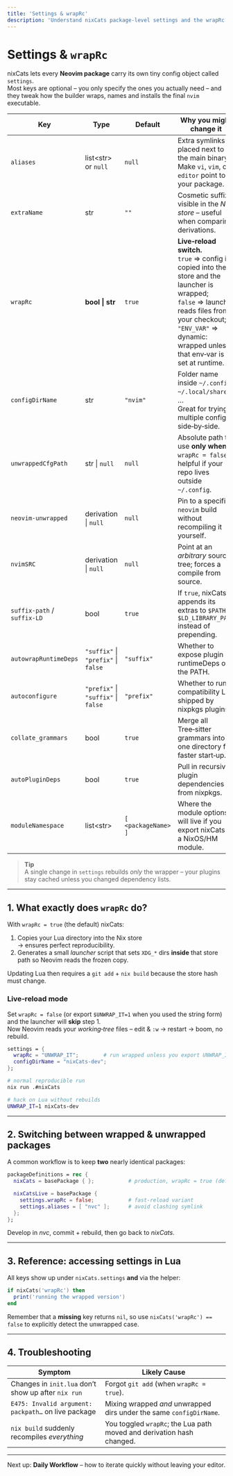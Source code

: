 ```yaml
---
title: 'Settings & wrapRc'
description: 'Understand nixCats package-level settings and the wrapRc live‑reload switch'
---
```


# Settings & `wrapRc`

nixCats lets every **Neovim package** carry its own tiny config object called
`settings`.  
Most keys are optional – you only specify the ones you actually need – and they
tweak how the builder wraps, names and installs the final `nvim` executable.

| Key | Type | Default | Why you might change it |
|-----|------|---------|-------------------------|
| `aliases` | list\<str> or `null` | `null` | Extra symlinks placed next to the main binary. <br/>Make `vi`, `vim`, or `editor` point to your package. |
| `extraName` | str | `""` | Cosmetic suffix visible in the *Nix store* – useful when comparing derivations. |
| `wrapRc` | **bool \| str** | `true` | **Live‑reload switch.** <br/>`true` ⇒ config is copied into the store and the launcher is wrapped; <br/>`false` ⇒ launcher reads files from your checkout; <br/>`"ENV_VAR"` ⇒ dynamic: wrapped unless that env‑var is set at runtime. |
| `configDirName` | str | `"nvim"` | Folder name inside `~/.config`, `~/.local/share`, … <br/>Great for trying multiple configs side‑by‑side. |
| `unwrappedCfgPath` | str \| `null` | `null` | Absolute path to use **only when** `wrapRc = false`; helpful if your repo lives outside `~/.config`. |
| `neovim-unwrapped` | derivation \| `null` | `null` | Pin to a specific `neovim` build without recompiling it yourself. |
| `nvimSRC` | derivation \| `null` | `null` | Point at an *arbitrary* source tree; forces a compile from source. |
| `suffix-path` / `suffix-LD` | bool | `true` | If `true`, nixCats appends its extras to `$PATH` / `$LD_LIBRARY_PATH` instead of prepending. |
| `autowrapRuntimeDeps` | `"suffix"` \| `"prefix"` \| `false` | `"suffix"` | Whether to expose plugin runtimeDeps on the PATH. |
| `autoconfigure` | `"prefix"` \| `"suffix"` \| `false` | `"prefix"` | Whether to run compatibility Lua shipped by nixpkgs plugins. |
| `collate_grammars` | bool | `true` | Merge all Tree‑sitter grammars into one directory for faster start‑up. |
| `autoPluginDeps` | bool | `true` | Pull in recursive plugin dependencies from nixpkgs. |
| `moduleNamespace` | list\<str> | `[ <packageName> ]` | Where the module options will live if you export nixCats as a NixOS/HM module. |

> **Tip**    
> A single change in `settings` rebuilds *only* the wrapper – your plugins stay
> cached unless you changed dependency lists.

---

## 1. What exactly does `wrapRc` do?

With `wrapRc = true` (the default) nixCats:

1. Copies your Lua directory into the Nix store  
   → ensures perfect reproducibility.
2. Generates a small *launcher* script that sets `XDG_*` dirs **inside** that
   store path so Neovim reads the frozen copy.

Updating Lua then requires a `git add` + `nix build` because the store hash must
change.

### Live‑reload mode

Set `wrapRc = false` (or export `$UNWRAP_IT=1` when you used the string form)
and the launcher will **skip** step 1.  
Now Neovim reads your *working‑tree* files – edit & `:w` → restart → boom, no
rebuild.

```nix
settings = {
  wrapRc = "UNWRAP_IT";        # run wrapped unless you export UNWRAP_IT
  configDirName = "nixCats-dev";
};
```

```bash
# normal reproducible run
nix run .#nixCats

# hack on Lua without rebuilds
UNWRAP_IT=1 nixCats-dev
```

---

## 2. Switching between wrapped & unwrapped packages

A common workflow is to keep **two** nearly identical packages:

```nix
packageDefinitions = rec {
  nixCats = basePackage { };           # production, wrapRc = true (default)

  nixCatsLive = basePackage {
    settings.wrapRc = false;           # fast‑reload variant
    settings.aliases = [ "nvc" ];      # avoid clashing symlink
  };
};
```

Develop in *nvc*, commit + rebuild, then go back to *nixCats*.

---

## 3. Reference: accessing settings in Lua

All keys show up under `nixCats.settings` **and** via the helper:

```lua
if nixCats('wrapRc') then
  print('running the wrapped version')
end
```

Remember that a **missing** key returns `nil`, so use `nixCats('wrapRc') == false`
to explicitly detect the unwrapped case.

---

## 4. Troubleshooting

| Symptom | Likely Cause |
|---------|--------------|
| Changes in `init.lua` don’t show up after `nix run` | Forgot `git add` (when `wrapRc = true`). |
| `E475: Invalid argument: packpath…` on live package | Mixing wrapped *and* unwrapped dirs under the same `configDirName`. |
| `nix build` suddenly recompiles *everything* | You toggled `wrapRc`; the Lua path moved and derivation hash changed. |

---

Next up: **Daily Workflow** – how to iterate quickly without leaving your editor.
